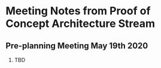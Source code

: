 # Meeting Notes from Proof of Concept Architecture Stream

## Pre-planning Meeting **May 19th** 2020

1. TBD

